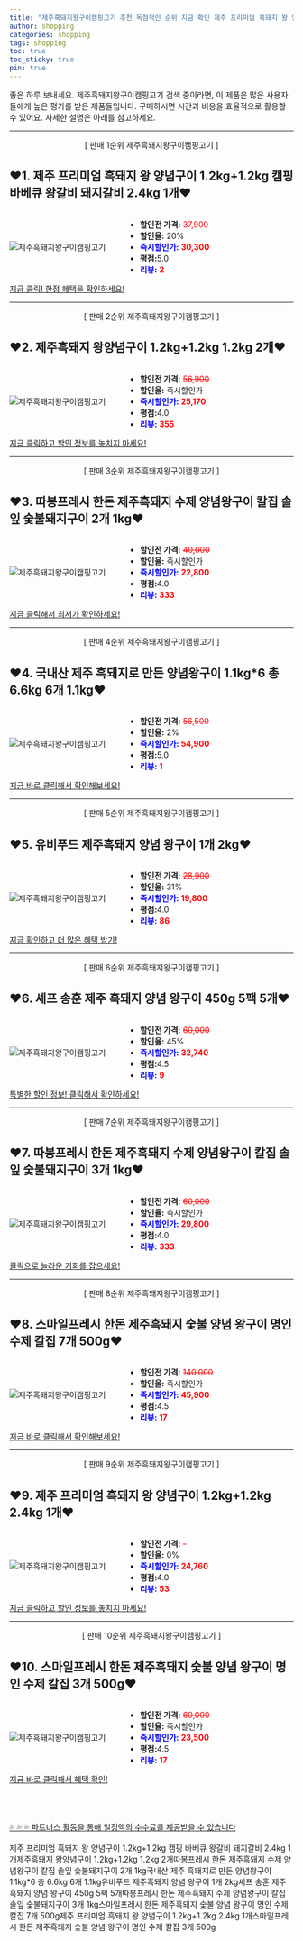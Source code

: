 ```yaml
---
title: "제주흑돼지왕구이캠핑고기 추천 독점적인 순위 지금 확인 제주 프리미엄 흑돼지 왕 양념구이"
author: shopping
categories: shopping
tags: shopping
toc: true
toc_sticky: true
pin: true
---
```

좋은 하루 보내세요. 제주흑돼지왕구이캠핑고기 검색 중이라면, 이 제품은 많은 사용자들에게 높은 평가를 받은 제품들입니다. 구매하시면 시간과 비용을 효율적으로 활용할 수 있어요. 자세한 설명은 아래를 참고하세요.

---
<p class="toplist" style="margin: 0 auto; display: block; width: fit-content;">[ 판매 1순위 제주흑돼지왕구이캠핑고기 ]</p>

<h2><strong>❤️1. 제주 프리미엄 흑돼지 왕 양념구이 1.2kg+1.2kg 캠핑 바베큐 왕갈비 돼지갈비 2.4kg 1개❤️</strong></h2>

<div style="display: flex; align-items: center;">
    <div style="flex: 0.4;">
        <img src="https://thumbnail6.coupangcdn.com/thumbnails/remote/230x230ex/image/vendor_inventory/ccdc/f5119344ca34af9424029cc26524db7f026484703829e9eb74c7d0b999e6.png" alt="제주흑돼지왕구이캠핑고기" style="max-width: 100%;">
    </div>
    <div style="flex: 0.6; margin-left: 10px;">
        <ul>
            <li><strong>할인전 가격:</strong> <del style="color: red;">37,900</del></li>
            <li><strong>할인율:</strong> 20%</li>
            <li><span style='color:blue'><strong>즉시할인가:</strong></span> <span style='color:red'><strong>30,300</strong></span></li>
            <li><strong>평점:</strong>5.0</li>
            <li><span style='color:blue'><strong>리뷰:</strong></span> <span style='color:red'><strong>2</strong></span></li>
        </ul>
    </div>
</div>
<div class="center">
    <a href="https://selin100587001.github.io?lptag=AF9450613&subid=githubio&pageKey=8246244975&traceid=V0-153&itemId=22847284690&vendorItemId=89881978034" class="myButton">
        지금 클릭! 한정 혜택을 확인하세요!
    </a>
</div>


---
<p class="toplist" style="margin: 0 auto; display: block; width: fit-content;">[ 판매 2순위 제주흑돼지왕구이캠핑고기 ]</p>

<h2><strong>❤️2. 제주흑돼지 왕양념구이 1.2kg+1.2kg 1.2kg 2개❤️</strong></h2>

<div style="display: flex; align-items: center;">
    <div style="flex: 0.4;">
        <img src="https://thumbnail8.coupangcdn.com/thumbnails/remote/230x230ex/image/vendor_inventory/0307/230f51f74f9e557043753d89cd5070ec2fefd7036a8d3f62a00fa4b608f3.jpg" alt="제주흑돼지왕구이캠핑고기" style="max-width: 100%;">
    </div>
    <div style="flex: 0.6; margin-left: 10px;">
        <ul>
            <li><strong>할인전 가격:</strong> <del style="color: red;">56,900</del></li>
            <li><strong>할인율:</strong> 즉시할인가</li>
            <li><span style='color:blue'><strong>즉시할인가:</strong></span> <span style='color:red'><strong>25,170</strong></span></li>
            <li><strong>평점:</strong>4.0</li>
            <li><span style='color:blue'><strong>리뷰:</strong></span> <span style='color:red'><strong>355</strong></span></li>
        </ul>
    </div>
</div>
<div class="center">
    <a href="https://selin100587001.github.io?lptag=AF9450613&subid=githubio&pageKey=7355999882&traceid=V0-153&itemId=18940434526&vendorItemId=86430225328" class="myButton">
        지금 클릭하고 할인 정보를 놓치지 마세요!
    </a>
</div>


---
<p class="toplist" style="margin: 0 auto; display: block; width: fit-content;">[ 판매 3순위 제주흑돼지왕구이캠핑고기 ]</p>

<h2><strong>❤️3. 따봉프레시 한돈 제주흑돼지 수제 양념왕구이 칼집 솔잎 숯불돼지구이 2개 1kg❤️</strong></h2>

<div style="display: flex; align-items: center;">
    <div style="flex: 0.4;">
        <img src="https://thumbnail7.coupangcdn.com/thumbnails/remote/230x230ex/image/vendor_inventory/9a06/55cbc2c6d012e08841b3cf7516a8850a7a5c1a99b641cd374afe0d61e4ba.jpg" alt="제주흑돼지왕구이캠핑고기" style="max-width: 100%;">
    </div>
    <div style="flex: 0.6; margin-left: 10px;">
        <ul>
            <li><strong>할인전 가격:</strong> <del style="color: red;">40,000</del></li>
            <li><strong>할인율:</strong> 즉시할인가</li>
            <li><span style='color:blue'><strong>즉시할인가:</strong></span> <span style='color:red'><strong>22,800</strong></span></li>
            <li><strong>평점:</strong>4.0</li>
            <li><span style='color:blue'><strong>리뷰:</strong></span> <span style='color:red'><strong>333</strong></span></li>
        </ul>
    </div>
</div>
<div class="center">
    <a href="https://selin100587001.github.io?lptag=AF9450613&subid=githubio&pageKey=8059780444&traceid=V0-153&itemId=22636134750&vendorItemId=89677219173" class="myButton">
        지금 클릭해서 최저가 확인하세요!
    </a>
</div>


---
<p class="toplist" style="margin: 0 auto; display: block; width: fit-content;">[ 판매 4순위 제주흑돼지왕구이캠핑고기 ]</p>

<h2><strong>❤️4. 국내산 제주 흑돼지로 만든 양념왕구이 1.1kg*6 총 6.6kg 6개 1.1kg❤️</strong></h2>

<div style="display: flex; align-items: center;">
    <div style="flex: 0.4;">
        <img src="https://thumbnail9.coupangcdn.com/thumbnails/remote/230x230ex/image/vendor_inventory/273b/0fa7c41a0f264fe1cd578f45cd97c459575795a72a3e8e3a005af4e1256f.jpg" alt="제주흑돼지왕구이캠핑고기" style="max-width: 100%;">
    </div>
    <div style="flex: 0.6; margin-left: 10px;">
        <ul>
            <li><strong>할인전 가격:</strong> <del style="color: red;">56,500</del></li>
            <li><strong>할인율:</strong> 2%</li>
            <li><span style='color:blue'><strong>즉시할인가:</strong></span> <span style='color:red'><strong>54,900</strong></span></li>
            <li><strong>평점:</strong>5.0</li>
            <li><span style='color:blue'><strong>리뷰:</strong></span> <span style='color:red'><strong>1</strong></span></li>
        </ul>
    </div>
</div>
<div class="center">
    <a href="https://selin100587001.github.io?lptag=AF9450613&subid=githubio&pageKey=8034895572&traceid=V0-153&itemId=18795431366&vendorItemId=85926383233" class="myButton">
        지금 바로 클릭해서 확인해보세요!
    </a>
</div>


---
<p class="toplist" style="margin: 0 auto; display: block; width: fit-content;">[ 판매 5순위 제주흑돼지왕구이캠핑고기 ]</p>

<h2><strong>❤️5. 유비푸드 제주흑돼지 양념 왕구이 1개 2kg❤️</strong></h2>

<div style="display: flex; align-items: center;">
    <div style="flex: 0.4;">
        <img src="https://thumbnail6.coupangcdn.com/thumbnails/remote/230x230ex/image/vendor_inventory/97f8/a203794b463f5fd2f85e9a929a59f90252c0ee970df1ea0c31cbb2239a3e.jpg" alt="제주흑돼지왕구이캠핑고기" style="max-width: 100%;">
    </div>
    <div style="flex: 0.6; margin-left: 10px;">
        <ul>
            <li><strong>할인전 가격:</strong> <del style="color: red;">28,900</del></li>
            <li><strong>할인율:</strong> 31%</li>
            <li><span style='color:blue'><strong>즉시할인가:</strong></span> <span style='color:red'><strong>19,800</strong></span></li>
            <li><strong>평점:</strong>4.0</li>
            <li><span style='color:blue'><strong>리뷰:</strong></span> <span style='color:red'><strong>86</strong></span></li>
        </ul>
    </div>
</div>
<div class="center">
    <a href="https://selin100587001.github.io?lptag=AF9450613&subid=githubio&pageKey=7891394354&traceid=V0-153&itemId=21606216470&vendorItemId=88657639613" class="myButton">
        지금 확인하고 더 많은 혜택 받기!
    </a>
</div>


---
<p class="toplist" style="margin: 0 auto; display: block; width: fit-content;">[ 판매 6순위 제주흑돼지왕구이캠핑고기 ]</p>

<h2><strong>❤️6. 셰프 송훈 제주 흑돼지 양념 왕구이 450g 5팩 5개❤️</strong></h2>

<div style="display: flex; align-items: center;">
    <div style="flex: 0.4;">
        <img src="https://thumbnail9.coupangcdn.com/thumbnails/remote/230x230ex/image/vendor_inventory/6029/aeab0a7ef79e13197de21126ae0d1b014c103f6d151da89749997fbd8850.jpg" alt="제주흑돼지왕구이캠핑고기" style="max-width: 100%;">
    </div>
    <div style="flex: 0.6; margin-left: 10px;">
        <ul>
            <li><strong>할인전 가격:</strong> <del style="color: red;">60,000</del></li>
            <li><strong>할인율:</strong> 45%</li>
            <li><span style='color:blue'><strong>즉시할인가:</strong></span> <span style='color:red'><strong>32,740</strong></span></li>
            <li><strong>평점:</strong>4.5</li>
            <li><span style='color:blue'><strong>리뷰:</strong></span> <span style='color:red'><strong>9</strong></span></li>
        </ul>
    </div>
</div>
<div class="center">
    <a href="https://selin100587001.github.io?lptag=AF9450613&subid=githubio&pageKey=8164056653&traceid=V0-153&itemId=23287647115&vendorItemId=90319897366" class="myButton">
        특별한 할인 정보! 클릭해서 확인하세요!
    </a>
</div>


---
<p class="toplist" style="margin: 0 auto; display: block; width: fit-content;">[ 판매 7순위 제주흑돼지왕구이캠핑고기 ]</p>

<h2><strong>❤️7. 따봉프레시 한돈 제주흑돼지 수제 양념왕구이 칼집 솔잎 숯불돼지구이 3개 1kg❤️</strong></h2>

<div style="display: flex; align-items: center;">
    <div style="flex: 0.4;">
        <img src="https://thumbnail7.coupangcdn.com/thumbnails/remote/230x230ex/image/vendor_inventory/2bd5/7943d7e410eafb93b3608f510b3998328e4e534c14f278e136a68f385d60.jpg" alt="제주흑돼지왕구이캠핑고기" style="max-width: 100%;">
    </div>
    <div style="flex: 0.6; margin-left: 10px;">
        <ul>
            <li><strong>할인전 가격:</strong> <del style="color: red;">60,000</del></li>
            <li><strong>할인율:</strong> 즉시할인가</li>
            <li><span style='color:blue'><strong>즉시할인가:</strong></span> <span style='color:red'><strong>29,800</strong></span></li>
            <li><strong>평점:</strong>4.0</li>
            <li><span style='color:blue'><strong>리뷰:</strong></span> <span style='color:red'><strong>333</strong></span></li>
        </ul>
    </div>
</div>
<div class="center">
    <a href="https://selin100587001.github.io?lptag=AF9450613&subid=githubio&pageKey=8059780444&traceid=V0-153&itemId=22636134735&vendorItemId=89677219125" class="myButton">
        클릭으로 놀라운 기회를 잡으세요!
    </a>
</div>


---
<p class="toplist" style="margin: 0 auto; display: block; width: fit-content;">[ 판매 8순위 제주흑돼지왕구이캠핑고기 ]</p>

<h2><strong>❤️8. 스마일프레시 한돈 제주흑돼지 숯불 양념 왕구이 명인 수제 칼집 7개 500g❤️</strong></h2>

<div style="display: flex; align-items: center;">
    <div style="flex: 0.4;">
        <img src="https://thumbnail9.coupangcdn.com/thumbnails/remote/230x230ex/image/vendor_inventory/2f9e/07cf948fac0d0b04ea56acda026c3482c75656555c05fb424d87c7dcf42d.jpg" alt="제주흑돼지왕구이캠핑고기" style="max-width: 100%;">
    </div>
    <div style="flex: 0.6; margin-left: 10px;">
        <ul>
            <li><strong>할인전 가격:</strong> <del style="color: red;">140,000</del></li>
            <li><strong>할인율:</strong> 즉시할인가</li>
            <li><span style='color:blue'><strong>즉시할인가:</strong></span> <span style='color:red'><strong>45,900</strong></span></li>
            <li><strong>평점:</strong>4.5</li>
            <li><span style='color:blue'><strong>리뷰:</strong></span> <span style='color:red'><strong>17</strong></span></li>
        </ul>
    </div>
</div>
<div class="center">
    <a href="https://selin100587001.github.io?lptag=AF9450613&subid=githubio&pageKey=8198293194&traceid=V0-153&itemId=23490442212&vendorItemId=90516903534" class="myButton">
        지금 바로 클릭해서 확인해보세요!
    </a>
</div>


---
<p class="toplist" style="margin: 0 auto; display: block; width: fit-content;">[ 판매 9순위 제주흑돼지왕구이캠핑고기 ]</p>

<h2><strong>❤️9. 제주 프리미엄 흑돼지 왕 양념구이 1.2kg+1.2kg 2.4kg 1개❤️</strong></h2>

<div style="display: flex; align-items: center;">
    <div style="flex: 0.4;">
        <img src="https://thumbnail7.coupangcdn.com/thumbnails/remote/230x230ex/image/vendor_inventory/1dce/6138cb92238c55b2698061ae6428a369602bbb0fd7cc32f502ef88cf9381.jpg" alt="제주흑돼지왕구이캠핑고기" style="max-width: 100%;">
    </div>
    <div style="flex: 0.6; margin-left: 10px;">
        <ul>
            <li><strong>할인전 가격:</strong> <del style="color: red;">-</del></li>
            <li><strong>할인율:</strong> 0%</li>
            <li><span style='color:blue'><strong>즉시할인가:</strong></span> <span style='color:red'><strong>24,760</strong></span></li>
            <li><strong>평점:</strong>4.0</li>
            <li><span style='color:blue'><strong>리뷰:</strong></span> <span style='color:red'><strong>53</strong></span></li>
        </ul>
    </div>
</div>
<div class="center">
    <a href="https://selin100587001.github.io?lptag=AF9450613&subid=githubio&pageKey=7664646497&traceid=V0-153&itemId=21124037030&vendorItemId=89610247101" class="myButton">
        지금 클릭하고 할인 정보를 놓치지 마세요!
    </a>
</div>


---
<p class="toplist" style="margin: 0 auto; display: block; width: fit-content;">[ 판매 10순위 제주흑돼지왕구이캠핑고기 ]</p>

<h2><strong>❤️10. 스마일프레시 한돈 제주흑돼지 숯불 양념 왕구이 명인 수제 칼집 3개 500g❤️</strong></h2>

<div style="display: flex; align-items: center;">
    <div style="flex: 0.4;">
        <img src="https://thumbnail9.coupangcdn.com/thumbnails/remote/230x230ex/image/vendor_inventory/2f9e/07cf948fac0d0b04ea56acda026c3482c75656555c05fb424d87c7dcf42d.jpg" alt="제주흑돼지왕구이캠핑고기" style="max-width: 100%;">
    </div>
    <div style="flex: 0.6; margin-left: 10px;">
        <ul>
            <li><strong>할인전 가격:</strong> <del style="color: red;">60,000</del></li>
            <li><strong>할인율:</strong> 즉시할인가</li>
            <li><span style='color:blue'><strong>즉시할인가:</strong></span> <span style='color:red'><strong>23,500</strong></span></li>
            <li><strong>평점:</strong>4.5</li>
            <li><span style='color:blue'><strong>리뷰:</strong></span> <span style='color:red'><strong>17</strong></span></li>
        </ul>
    </div>
</div>
<div class="center">
    <a href="https://selin100587001.github.io?lptag=AF9450613&subid=githubio&pageKey=8198293194&traceid=V0-153&itemId=23490442210&vendorItemId=90516903528" class="myButton">
        지금 바로 클릭해서 혜택 확인!
    </a>
</div>

<br><br><br>[💦 💦 💦 파트너스 활동을 통해 일정액의 수수료를 제공받을 수 있습니다](https://link.coupang.com/a/bcpT2c)<br><br>제주 프리미엄 흑돼지 왕 양념구이 1.2kg+1.2kg 캠핑 바베큐 왕갈비 돼지갈비 2.4kg 1개제주흑돼지 왕양념구이 1.2kg+1.2kg 1.2kg 2개따봉프레시 한돈 제주흑돼지 수제 양념왕구이 칼집 솔잎 숯불돼지구이 2개 1kg국내산 제주 흑돼지로 만든 양념왕구이 1.1kg*6 총 6.6kg 6개 1.1kg유비푸드 제주흑돼지 양념 왕구이 1개 2kg셰프 송훈 제주 흑돼지 양념 왕구이 450g 5팩 5개따봉프레시 한돈 제주흑돼지 수제 양념왕구이 칼집 솔잎 숯불돼지구이 3개 1kg스마일프레시 한돈 제주흑돼지 숯불 양념 왕구이 명인 수제 칼집 7개 500g제주 프리미엄 흑돼지 왕 양념구이 1.2kg+1.2kg 2.4kg 1개스마일프레시 한돈 제주흑돼지 숯불 양념 왕구이 명인 수제 칼집 3개 500g